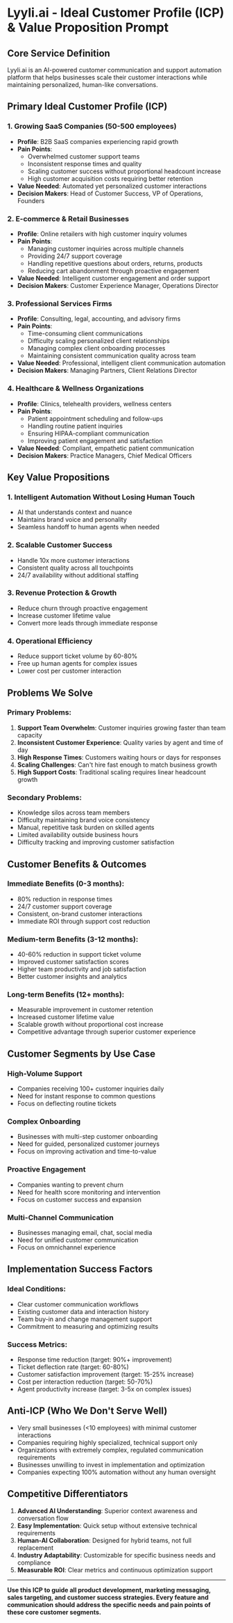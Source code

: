 # Lyyli.ai - Ideal Customer Profile (ICP) & Value Proposition Prompt

## Core Service Definition
Lyyli.ai is an AI-powered customer communication and support automation platform that helps businesses scale their customer interactions while maintaining personalized, human-like conversations.

## Primary Ideal Customer Profile (ICP)

### 1. **Growing SaaS Companies (50-500 employees)**
- **Profile**: B2B SaaS companies experiencing rapid growth
- **Pain Points**: 
  - Overwhelmed customer support teams
  - Inconsistent response times and quality
  - Scaling customer success without proportional headcount increase
  - High customer acquisition costs requiring better retention
- **Value Needed**: Automated yet personalized customer interactions
- **Decision Makers**: Head of Customer Success, VP of Operations, Founders

### 2. **E-commerce & Retail Businesses**
- **Profile**: Online retailers with high customer inquiry volumes
- **Pain Points**:
  - Managing customer inquiries across multiple channels
  - Providing 24/7 support coverage
  - Handling repetitive questions about orders, returns, products
  - Reducing cart abandonment through proactive engagement
- **Value Needed**: Intelligent customer engagement and order support
- **Decision Makers**: Customer Experience Manager, Operations Director

### 3. **Professional Services Firms**
- **Profile**: Consulting, legal, accounting, and advisory firms
- **Pain Points**:
  - Time-consuming client communications
  - Difficulty scaling personalized client relationships
  - Managing complex client onboarding processes
  - Maintaining consistent communication quality across team
- **Value Needed**: Professional, intelligent client communication automation
- **Decision Makers**: Managing Partners, Client Relations Director

### 4. **Healthcare & Wellness Organizations**
- **Profile**: Clinics, telehealth providers, wellness centers
- **Pain Points**:
  - Patient appointment scheduling and follow-ups
  - Handling routine patient inquiries
  - Ensuring HIPAA-compliant communication
  - Improving patient engagement and satisfaction
- **Value Needed**: Compliant, empathetic patient communication
- **Decision Makers**: Practice Managers, Chief Medical Officers

## Key Value Propositions

### 1. **Intelligent Automation Without Losing Human Touch**
- AI that understands context and nuance
- Maintains brand voice and personality
- Seamless handoff to human agents when needed

### 2. **Scalable Customer Success**
- Handle 10x more customer interactions
- Consistent quality across all touchpoints
- 24/7 availability without additional staffing

### 3. **Revenue Protection & Growth**
- Reduce churn through proactive engagement
- Increase customer lifetime value
- Convert more leads through immediate response

### 4. **Operational Efficiency**
- Reduce support ticket volume by 60-80%
- Free up human agents for complex issues
- Lower cost per customer interaction

## Problems We Solve

### **Primary Problems:**
1. **Support Team Overwhelm**: Customer inquiries growing faster than team capacity
2. **Inconsistent Customer Experience**: Quality varies by agent and time of day
3. **High Response Times**: Customers waiting hours or days for responses
4. **Scaling Challenges**: Can't hire fast enough to match business growth
5. **High Support Costs**: Traditional scaling requires linear headcount growth

### **Secondary Problems:**
- Knowledge silos across team members
- Difficulty maintaining brand voice consistency
- Manual, repetitive task burden on skilled agents
- Limited availability outside business hours
- Difficulty tracking and improving customer satisfaction

## Customer Benefits & Outcomes

### **Immediate Benefits (0-3 months):**
- 80% reduction in response times
- 24/7 customer support coverage
- Consistent, on-brand customer interactions
- Immediate ROI through support cost reduction

### **Medium-term Benefits (3-12 months):**
- 40-60% reduction in support ticket volume
- Improved customer satisfaction scores
- Higher team productivity and job satisfaction
- Better customer insights and analytics

### **Long-term Benefits (12+ months):**
- Measurable improvement in customer retention
- Increased customer lifetime value
- Scalable growth without proportional cost increase
- Competitive advantage through superior customer experience

## Customer Segments by Use Case

### **High-Volume Support**
- Companies receiving 100+ customer inquiries daily
- Need for instant response to common questions
- Focus on deflecting routine tickets

### **Complex Onboarding**
- Businesses with multi-step customer onboarding
- Need for guided, personalized customer journeys
- Focus on improving activation and time-to-value

### **Proactive Engagement**
- Companies wanting to prevent churn
- Need for health score monitoring and intervention
- Focus on customer success and expansion

### **Multi-Channel Communication**
- Businesses managing email, chat, social media
- Need for unified customer communication
- Focus on omnichannel experience

## Implementation Success Factors

### **Ideal Conditions:**
- Clear customer communication workflows
- Existing customer data and interaction history
- Team buy-in and change management support
- Commitment to measuring and optimizing results

### **Success Metrics:**
- Response time reduction (target: 90%+ improvement)
- Ticket deflection rate (target: 60-80%)
- Customer satisfaction improvement (target: 15-25% increase)
- Cost per interaction reduction (target: 50-70%)
- Agent productivity increase (target: 3-5x on complex issues)

## Anti-ICP (Who We Don't Serve Well)

- Very small businesses (<10 employees) with minimal customer interactions
- Companies requiring highly specialized, technical support only
- Organizations with extremely complex, regulated communication requirements
- Businesses unwilling to invest in implementation and optimization
- Companies expecting 100% automation without any human oversight

## Competitive Differentiators

1. **Advanced AI Understanding**: Superior context awareness and conversation flow
2. **Easy Implementation**: Quick setup without extensive technical requirements
3. **Human-AI Collaboration**: Designed for hybrid teams, not full replacement
4. **Industry Adaptability**: Customizable for specific business needs and compliance
5. **Measurable ROI**: Clear metrics and continuous optimization support

---

**Use this ICP to guide all product development, marketing messaging, sales targeting, and customer success strategies. Every feature and communication should address the specific needs and pain points of these core customer segments.**
